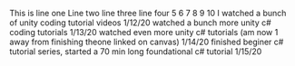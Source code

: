 This is line one
Line two
line three
line four
5
6
7
8
9
10
I watched a bunch of unity coding tutorial videos 1/12/20
watched a bunch more unity c# coding tutorials 1/13/20
watched even more unity c# tutorials (am now 1 away from finishing theone linked on canvas) 1/14/20
finished beginer c# tutorial series, started a 70 min long foundational c# tutorial 1/15/20